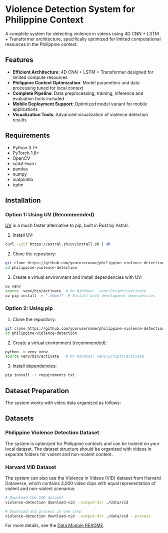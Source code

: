 # Violence Detection System for Philippine Context

A complete system for detecting violence in videos using 4D CNN + LSTM + Transformer architecture, specifically optimized for limited computational resources in the Philippine context.

## Features

- **Efficient Architecture**: 4D CNN + LSTM + Transformer designed for limited compute resources
- **Philippine Context Optimization**: Model parameters and data processing tuned for local context
- **Complete Pipeline**: Data preprocessing, training, inference and evaluation tools included
- **Mobile Deployment Support**: Optimized model variant for mobile applications
- **Visualization Tools**: Advanced visualization of violence detection results

## Requirements

- Python 3.7+
- PyTorch 1.8+
- OpenCV
- scikit-learn
- pandas
- numpy
- matplotlib
- tqdm

## Installation

### Option 1: Using UV (Recommended)

[UV](https://github.com/astral-sh/uv) is a much faster alternative to pip, built in Rust by Astral.

1. Install UV:

```bash
curl -LsSf https://astral.sh/uv/install.sh | sh
```

2. Clone the repository:

```bash
git clone https://github.com/yourusername/philippine-violence-detection.git
cd philippine-violence-detection
```

3. Create a virtual environment and install dependencies with UV:

```bash
uv venv
source .venv/bin/activate  # On Windows: .venv\Scripts\activate
uv pip install -e ".[dev]"  # Install with development dependencies
```

### Option 2: Using pip

1. Clone the repository:

```bash
git clone https://github.com/yourusername/philippine-violence-detection.git
cd philippine-violence-detection
```

2. Create a virtual environment (recommended):

```bash
python -m venv venv
source venv/bin/activate   # On Windows: venv\Scripts\activate
```

3. Install dependencies:

```bash
pip install -r requirements.txt
```

## Dataset Preparation

The system works with video data organized as follows:

## Datasets

### Philippine Violence Detection Dataset

The system is optimized for Philippine contexts and can be trained on your local dataset. The dataset structure should be organized with videos in separate folders for violent and non-violent content.

### Harvard VID Dataset

The system can also use the Violence in Videos (VID) dataset from Harvard Dataverse, which contains 3,000 video clips with equal representation of violent and non-violent scenarios:

```bash
# Download the VID dataset
violence-detection download-vid --output-dir ./data/vid

# Download and process in one step
violence-detection download-vid --output-dir ./data/vid --process
```

For more details, see the [Data Module README](violence_detection/data/README.md).
